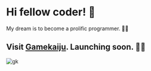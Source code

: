 # Hi fellow coder! 👋 

My dream is to become a prolific programmer. 🧙‍♂️

## Visit [Gamekaiju](https://gamekaiju-static.vercel.app/). Launching soon. 📅🤞

![gk](https://user-images.githubusercontent.com/71205864/215911971-07611e25-b139-452d-88d6-e4ef57a692f0.png)
